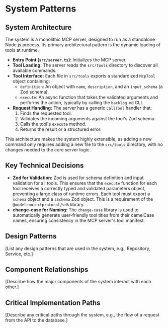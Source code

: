 # System Patterns

## System Architecture

The system is a monolithic MCP server, designed to run as a standalone Node.js process. Its primary architectural pattern is the dynamic loading of tools at runtime.

- **Entry Point (`src/server.ts`):** Initializes the MCP server.
- **Tool Loading:** The server reads the `src/tools` directory to discover all available commands.
- **Tool Interface:** Each file in `src/tools` exports a standardized `McpTool` object containing:
  - `definition`: An object with `name`, `description`, and an `input_schema` (a Zod schema).
  - `execute`: An async function that takes the validated arguments and performs the action, typically by calling the `backlog.md` CLI.
- **Request Handling:** The server has a generic `CallTool` handler that:
  1. Finds the requested tool.
  2. Validates the incoming arguments against the tool's Zod schema.
  3. Calls the tool's `execute` method.
  4. Returns the result or a structured error.

This architecture makes the system highly extensible, as adding a new command only requires adding a new file to the `src/tools` directory, with no changes needed to the core server logic.

## Key Technical Decisions

- **Zod for Validation:** Zod is used for schema definition and input validation for all tools. This ensures that the `execute` function for each tool receives a correctly typed and validated parameters object, preventing a large class of runtime errors. Each tool must export a `schema` object and a `zSchema` Zod object. This is a requirement of the `@modelcontextprotocol/sdk` library.
- **change-case for Naming:** The `change-case` library is used to automatically generate user-friendly tool titles from their camelCase names, ensuring consistency in the MCP server's tool manifest.

## Design Patterns

[List any design patterns that are used in the system, e.g., Repository, Service, etc.]

## Component Relationships

[Describe how the major components of the system interact with each other.]

## Critical Implementation Paths

[Describe any critical paths through the system, e.g., the flow of a request from the API to the database.]
